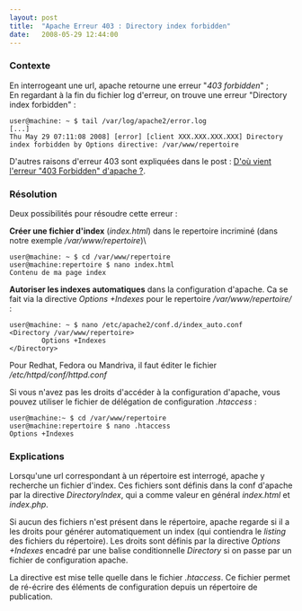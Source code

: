 ```yaml
---
layout: post
title:  "Apache Erreur 403 : Directory index forbidden"
date:   2008-05-29 12:44:00
---
```

### Contexte

En interrogeant une url, apache retourne une erreur "*403 forbidden*" ;\
 En regardant à la fin du fichier log d'erreur, on trouve une erreur
"Directory index forbidden" :

    user@machine: ~ $ tail /var/log/apache2/error.log
    [...]
    Thu May 29 07:11:08 2008] [error] [client XXX.XXX.XXX.XXX] Directory index forbidden by Options directive: /var/www/repertoire

D'autres raisons d'erreur 403 sont expliquées dans le post :
 [D'où vient l'erreur "403 Forbidden" d'apache
?](/5-dou-vient-lerreur-403-forbidden-dapache).

### Résolution

Deux possibilités pour résoudre cette erreur :

**Créer une fichier d'index** (*index.html*) dans le repertoire
incriminé (dans notre exemple */var/www/repertoire*)\

    user@machine: ~ $ cd /var/www/repertoire
    user@machine:repertoire $ nano index.html
    Contenu de ma page index

**Autoriser les indexes automatiques** dans la configuration d'apache.
Ca se fait via la directive *Options +Indexes* pour le repertoire
*/var/www/repertoire/* :

    user@machine: ~ $ nano /etc/apache2/conf.d/index_auto.conf
    <Directory /var/www/repertoire>
            Options +Indexes
    </Directory>

Pour Redhat, Fedora ou Mandriva, il faut éditer le fichier
*/etc/httpd/conf/httpd.conf*

Si vous n'avez pas les droits d'accéder à la configuration d'apache,
vous pouvez utiliser le fichier de délégation de configuration
*.htaccess* :

    user@machine:~ $ cd /var/www/repertoire
    user@machine:repertoire $ nano .htaccess
    Options +Indexes

### Explications

Lorsqu'une url correspondant à un répertoire est interrogé, apache y
recherche un fichier d'index. Ces fichiers sont définis dans la conf
d'apache par la directive *DirectoryIndex*, qui a comme valeur en
général *index.html* et *index.php*.

Si aucun des fichiers n'est présent dans le répertoire, apache regarde
si il a les droits pour générer automatiquement un index (qui contiendra
le *listing* des fichiers du répertoire). Les droits sont définis par la
directive *Options +Indexes* encadré par une balise conditionnelle
*Directory* si on passe par un fichier de configuration apache.

La directive est mise telle quelle dans le fichier *.htaccess*. Ce
fichier permet de ré-écrire des éléments de configuration depuis un
répertoire de publication.

